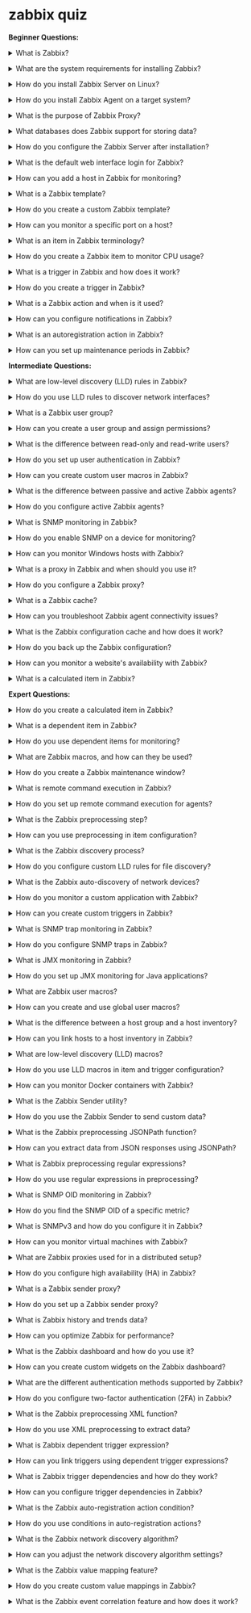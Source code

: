 # zabbix quiz

**Beginner Questions:**

<details>
<summary>What is Zabbix?</summary><br><b>

Zabbix is a mature and effortless enterprise-class open source monitoring solution for network monitoring and application monitoring of millions of metrics.

</b></details>

<details>
<summary>What are the system requirements for installing Zabbix?</summary><br><b>

The system requirements for installing Zabbix may vary depending on the scale of monitoring, but in general, you need a Linux-based server with sufficient CPU, RAM, and disk space.

</b></details>

<details>
<summary>How do you install Zabbix Server on Linux?</summary><br><b>

To install Zabbix Server on Linux, you can follow the official documentation for your specific distribution, but it typically involves adding Zabbix repositories and using package managers like `apt` or `yum` to install the server software.

</b></details>

<details>
<summary>How do you install Zabbix Agent on a target system?</summary><br><b>

You can install the Zabbix Agent on a target system by downloading and installing the appropriate package for your OS, and then configuring the agent to connect to your Zabbix Server.

</b></details>

<details>
<summary>What is the purpose of Zabbix Proxy?</summary><br><b>

Zabbix Proxy is used to reduce the load on the Zabbix Server by collecting and preprocessing monitoring data on behalf of the server. It's especially useful in distributed monitoring setups.

</b></details>

<details>
<summary>What databases does Zabbix support for storing data?</summary><br><b>

Zabbix supports various databases, including MySQL, PostgreSQL, SQLite, and Oracle, for storing monitoring data.

</b></details>

<details>
<summary>How do you configure the Zabbix Server after installation?</summary><br><b>

After installation, you configure the Zabbix Server by editing its configuration file (usually `zabbix_server.conf`) to set database connection details, start the server, and access the web interface for further setup.

</b></details>

<details>
<summary>What is the default web interface login for Zabbix?</summary><br><b>

The default login for the Zabbix web interface is usually "Admin" with the password "zabbix." It's advisable to change this password immediately for security reasons.

</b></details>

<details>
<summary>How can you add a host in Zabbix for monitoring?</summary><br><b>

You can add a host in Zabbix by specifying its IP address or DNS name, defining the monitoring items you want to collect, and assigning templates that provide preconfigured monitoring settings.

</b></details>

<details>
<summary>What is a Zabbix template?</summary><br><b>

A Zabbix template is a collection of predefined monitoring items, triggers, and graphs that can be applied to one or more hosts for consistent monitoring configuration.

</b></details>

<details>
<summary>How do you create a custom Zabbix template?</summary><br><b>

You can create a custom Zabbix template by defining new monitoring items, triggers, and graphs in the Zabbix web interface and then exporting them as a template for reuse.

</b></details>

<details>
<summary>How can you monitor a specific port on a host?</summary><br><b>

You can monitor a specific port on a host by creating a Zabbix item with the appropriate key (e.g., `net.tcp.service[<port>]`) to check the status of that port.

</b></details>

<details>
<summary>What is an item in Zabbix terminology?</summary><br><b>

In Zabbix, an item represents a single data point to be collected, such as CPU usage, memory usage, or the status of a service, and it defines how to gather and store that data.

</b></details>

<details>
<summary>How do you create a Zabbix item to monitor CPU usage?</summary><br><b>

To monitor CPU usage, you can create a Zabbix item with the key `system.cpu.util[,user]` and specify the host to monitor.

</b></details>

<details>
<summary>What is a trigger in Zabbix and how does it work?</summary><br><b>

A trigger in Zabbix is a condition that defines when an event should be generated based on the values of one or more items. It works by comparing item values to trigger expressions.

</b></details>

<details>
<summary>How do you create a trigger in Zabbix?</summary><br><b>

You can create a trigger in Zabbix by defining a trigger expression, which typically involves specifying an item, an operator, and a threshold value. When the expression is true, the trigger fires.

</b></details>

<details>
<summary>What is a Zabbix action and when is it used?</summary><br><b>

A Zabbix action is used to define what happens when a trigger fires, such as sending notifications or executing remote commands. It allows you to automate responses to monitoring events.

</b></details>

<details>
<summary>How can you configure notifications in Zabbix?</summary><br><b>

Notifications in Zabbix can be configured by defining media types (e.g., email, SMS) and linking them to users. Actions are then used to trigger notifications based on predefined conditions.

</b></details>

<details>
<summary>What is an autoregistration action in Zabbix?</summary><br><b>

An autoregistration action in Zabbix allows new hosts to register themselves automatically with the Zabbix Server based on predefined criteria, simplifying host management.

</b></details>

<details>
<summary>How can you set up maintenance periods in Zabbix?</summary><br><b>

Maintenance periods in Zabbix can be configured to suppress notifications and data collection during scheduled maintenance activities. They ensure monitoring is not disrupted during maintenance.

</b></details>

**Intermediate Questions:**

<details>
<summary>What are low-level discovery (LLD) rules in Zabbix?</summary><br><b>

Low-level discovery (LLD) rules in Zabbix are used to automatically discover and monitor network resources, such as network interfaces, disks, or services, without manual configuration.

</b></details>

<details>
<summary>How do you use LLD rules to discover network interfaces?</summary><br><b>

You can use LLD rules in Zabbix to discover network interfaces on a host by defining a rule that matches specific criteria (e.g., network interface names) and then applying it to the host.

</b></details>

<details>
<summary>What is a Zabbix user group?</summary><br><b>

A Zabbix user group is a collection of users with similar permissions and access rights. It simplifies user management by allowing you to assign permissions to groups rather than individual users.

</b></details>

<details>
<summary>How can you create a user group and assign permissions?</summary><br><b>

You can create a user group in Zabbix by defining a group name and then assigning permissions to it, specifying what hosts and actions group members can access.

</b></details>

<details>
<summary>What is the difference between read-only and read-write users?</summary><br><b>

Read

-only users in Zabbix can view monitoring data but cannot modify configuration settings, while read-write users can both view data and make configuration changes.

</b></details>

<details>
<summary>How do you set up user authentication in Zabbix?</summary><br><b>

User authentication in Zabbix can be configured by integrating it with external authentication systems like LDAP, Active Directory, or using Zabbix's internal user database.

</b></details>

<details>
<summary>How can you create custom user macros in Zabbix?</summary><br><b>

You can create custom user macros in Zabbix by defining them in the host or template configuration. These macros can be used in item keys, trigger expressions, and other places.

</b></details>

<details>
<summary>What is the difference between passive and active Zabbix agents?</summary><br><b>

Passive Zabbix agents wait for the server to request data, while active agents actively send data to the server at predefined intervals. Passive agents are suitable for most scenarios, while active agents are used for high-frequency data collection.

</b></details>

<details>
<summary>How do you configure active Zabbix agents?</summary><br><b>

You configure active Zabbix agents by specifying the Zabbix Server's IP address or hostname in the agent configuration file (`zabbix_agentd.conf`) and setting the monitoring interval.

</b></details>

<details>
<summary>What is SNMP monitoring in Zabbix?</summary><br><b>

SNMP monitoring in Zabbix involves using the Simple Network Management Protocol to gather data from network devices, such as routers, switches, and printers, for monitoring and analysis.

</b></details>

<details>
<summary>How do you enable SNMP on a device for monitoring?</summary><br><b>

To enable SNMP on a device for monitoring, you need to configure SNMP settings on the device, set up SNMP community strings, and ensure that the device allows SNMP requests from the Zabbix server.

</b></details>

<details>
<summary>How can you monitor Windows hosts with Zabbix?</summary><br><b>

You can monitor Windows hosts with Zabbix by installing the Zabbix Agent on the Windows machine and configuring it to communicate with the Zabbix Server. This allows you to collect Windows-specific data.

</b></details>

<details>
<summary>What is a proxy in Zabbix and when should you use it?</summary><br><b>

A proxy in Zabbix is an intermediary server that collects monitoring data on behalf of the Zabbix Server. Proxies are useful in distributed monitoring environments to reduce server load and improve performance.

</b></details>

<details>
<summary>How do you configure a Zabbix proxy?</summary><br><b>

You can configure a Zabbix proxy by installing the proxy software, editing the proxy configuration file, specifying the Zabbix Server to connect to, and setting up the proxy in the Zabbix Server configuration.

</b></details>

<details>
<summary>What is a Zabbix cache?</summary><br><b>

A Zabbix cache is a storage area that temporarily holds frequently accessed data, reducing the need to fetch data from the database on every request. It helps improve the overall performance of the Zabbix system.

</b></details>

<details>
<summary>How can you troubleshoot Zabbix agent connectivity issues?</summary><br><b>

Troubleshooting Zabbix agent connectivity issues involves checking the agent configuration, firewall settings, network connectivity, and Zabbix Server configuration to ensure proper communication.

</b></details>

<details>
<summary>What is the Zabbix configuration cache and how does it work?</summary><br><b>

The Zabbix configuration cache stores configuration data, such as hosts, items, and triggers, in memory to speed up the web interface. It automatically updates when configurations change.

</b></details>

<details>
<summary>How do you back up the Zabbix configuration?</summary><br><b>

You can back up the Zabbix configuration by exporting the configuration from the web interface or by using command-line tools like `zabbix_export` or by manually backing up the database.

</b></details>

<details>
<summary>How can you monitor a website's availability with Zabbix?</summary><br><b>

You can monitor a website's availability with Zabbix by creating a web scenario that simulates user interactions with the website and sets up triggers to detect downtime or issues.

</b></details>

<details>
<summary>What is a calculated item in Zabbix?</summary><br><b>

A calculated item in Zabbix is an item that computes its value based on the values of other items. It allows you to perform calculations and aggregations on monitored data.

</b></details>

**Expert Questions:**

<details>
<summary>How do you create a calculated item in Zabbix?</summary><br><b>

To create a calculated item in Zabbix, you define an item key, use a formula to calculate the value from other items, and specify which items to use as operands in the formula.

</b></details>

<details>
<summary>What is a dependent item in Zabbix?</summary><br><b>

A dependent item in Zabbix is an item that relies on the values of other items to calculate its own value. It's used for complex monitoring scenarios where data from multiple sources is combined.

</b></details>

<details>
<summary>How do you use dependent items for monitoring?</summary><br><b>

You use dependent items in Zabbix by creating a dependent item, defining the parent items it depends on, and specifying a formula or expression to calculate its value based on the parent items' values.

</b></details>

<details>
<summary>What are Zabbix macros, and how can they be used?</summary><br><b>

Zabbix macros are placeholders that dynamically insert values into item keys, trigger expressions, and other configurations. They are used to make configurations more flexible and reusable.

</b></details>

<details>
<summary>How do you create a Zabbix maintenance window?</summary><br><b>

You can create a Zabbix maintenance window by specifying a time period during which monitoring actions like data collection and trigger evaluation are suspended. It's used for planned maintenance.

</b></details>

<details>
<summary>What is remote command execution in Zabbix?</summary><br><b>

Remote command execution in Zabbix allows you to execute custom scripts or commands on monitored hosts directly from the Zabbix Server or Zabbix Proxy. It's used for automation and troubleshooting.

</b></details>

<details>
<summary>How do you set up remote command execution for agents?</summary><br><b>

To set up remote command execution for agents, you configure the Zabbix Server or Proxy to allow specific commands, create user macros for the commands, and then use actions to execute the commands on target hosts.

</b></details>

<details>
<summary>What is the Zabbix preprocessing step?</summary><br><b>

The Zabbix preprocessing step is used to manipulate and transform raw data collected by items before storing it in the database. It involves operations like data cleaning, extraction, and formatting.

</b></details>

<details>
<summary>How can you use preprocessing in item configuration?</summary><br><b>

You can use preprocessing in item configuration by defining preprocessing steps in the item settings. These steps

 include specifying regular expressions, custom scripts, or other operations to modify incoming data.

</b></details>

<details>
<summary>What is the Zabbix discovery process?</summary><br><b>

The Zabbix discovery process automatically identifies and monitors new network resources or services, such as network interfaces, file systems, or processes, without manual intervention.

</b></details>

<details>
<summary>How do you configure custom LLD rules for file discovery?</summary><br><b>

To configure custom LLD rules for file discovery in Zabbix, you define discovery rules that specify criteria for identifying files and directories to monitor, including the use of regular expressions.

</b></details>

<details>
<summary>What is the Zabbix auto-discovery of network devices?</summary><br><b>

The Zabbix auto-discovery of network devices is a feature that automatically identifies and monitors network devices like switches, routers, and printers based on SNMP and other protocols.

</b></details>

<details>
<summary>How do you monitor a custom application with Zabbix?</summary><br><b>

You can monitor a custom application with Zabbix by creating custom items, triggers, and templates tailored to the application's specific metrics and behaviors.

</b></details>

<details>
<summary>How can you create custom triggers in Zabbix?</summary><br><b>

You can create custom triggers in Zabbix by defining trigger expressions that match specific conditions or combinations of item values, allowing you to detect complex issues and anomalies.

</b></details>

<details>
<summary>What is SNMP trap monitoring in Zabbix?</summary><br><b>

SNMP trap monitoring in Zabbix involves capturing and processing SNMP traps sent by network devices, allowing you to respond to network events and issues.

</b></details>

<details>
<summary>How do you configure SNMP traps in Zabbix?</summary><br><b>

To configure SNMP traps in Zabbix, you set up a trap item, define the SNMP OID to match, and specify trigger conditions based on trap data to generate events and alerts.

</b></details>

<details>
<summary>What is JMX monitoring in Zabbix?</summary><br><b>

JMX monitoring in Zabbix is used to collect data from Java applications using the Java Management Extensions (JMX) protocol. It allows you to monitor Java application performance and behavior.

</b></details>

<details>
<summary>How do you set up JMX monitoring for Java applications?</summary><br><b>

To set up JMX monitoring for Java applications, you configure the Zabbix Java Gateway, create a JMX item, specify the JMX parameters and attributes to monitor, and link the item to a host or template.

</b></details>

<details>
<summary>What are Zabbix user macros?</summary><br><b>

Zabbix user macros are custom variables that you can define and use in various Zabbix configurations, such as item keys, trigger expressions, and notifications. They enhance flexibility and manageability.

</b></details>

<details>
<summary>How can you create and use global user macros?</summary><br><b>

You can create and use global user macros in Zabbix by defining them in the global macro context, making them accessible across all hosts, templates, and actions in your Zabbix environment.

</b></details>

<details>
<summary>What is the difference between a host group and a host inventory?</summary><br><b>

Host groups in Zabbix are used for organizing and grouping hosts, while the host inventory is used to store additional information about hosts, such as hardware details, location, and contact information.

</b></details>

<details>
<summary>How can you link hosts to a host inventory in Zabbix?</summary><br><b>

You can link hosts to a host inventory in Zabbix by configuring the host inventory fields in the host's settings, allowing you to associate hosts with inventory data.

</b></details>

<details>
<summary>What are low-level discovery (LLD) macros?</summary><br><b>

LLD macros in Zabbix are used in low-level discovery rules to dynamically generate item keys, trigger expressions, and other configurations based on discovered data, making LLD highly flexible and scalable.

</b></details>

<details>
<summary>How do you use LLD macros in item and trigger configuration?</summary><br><b>

You use LLD macros in item and trigger configuration by referencing them in item keys, trigger expressions, and other places where dynamically generated data is needed based on discovered items.

</b></details>

<details>
<summary>How can you monitor Docker containers with Zabbix?</summary><br><b>

You can monitor Docker containers with Zabbix by configuring the Zabbix Agent to collect container-related metrics, such as CPU usage, memory usage, and network statistics, from the Docker API.

</b></details>

<details>
<summary>What is the Zabbix Sender utility?</summary><br><b>

The Zabbix Sender utility is a command-line tool used to send custom data to the Zabbix Server or Proxy, allowing you to create custom monitoring scripts and integrate external data sources.

</b></details>

<details>
<summary>How do you use the Zabbix Sender to send custom data?</summary><br><b>

You can use the Zabbix Sender to send custom data by creating JSON or XML payloads that include item keys and values, and then using the utility to send this data to the Zabbix Server or Proxy.

</b></details>

<details>
<summary>What is the Zabbix preprocessing JSONPath function?</summary><br><b>

The Zabbix preprocessing JSONPath function is used to extract data from JSON-formatted text using JSONPath expressions, allowing you to retrieve specific values from JSON responses.

</b></details>

<details>
<summary>How can you extract data from JSON responses using JSONPath?</summary><br><b>

You can extract data from JSON responses using JSONPath by defining a preprocessing step in a Zabbix item and specifying the JSONPath expression to select the desired data.

</b></details>

<details>
<summary>What is Zabbix preprocessing regular expressions?</summary><br><b>

Zabbix preprocessing regular expressions are used to extract and transform data from raw text using regular expressions, enabling you to manipulate and clean up incoming data.

</b></details>

<details>
<summary>How do you use regular expressions in preprocessing?</summary><br><b>

You use regular expressions in preprocessing by defining preprocessing steps in Zabbix item configurations, where you specify regular expressions to match and transform the data.

</b></details>

<details>
<summary>What is SNMP OID monitoring in Zabbix?</summary><br><b>

SNMP OID monitoring in Zabbix involves monitoring network devices by querying specific SNMP Object Identifiers (OIDs) to retrieve data about various aspects of the device's performance and status.

</b></details>

<details>
<summary>How do you find the SNMP OID of a specific metric?</summary><br><b>

You can find the SNMP OID of a specific metric by referring to the device's SNMP MIB (Management Information Base) documentation or by using SNMP tools to query the device for available OIDs.

</b></details>

<details>
<summary>What is SNMPv3 and how do you configure it in Zabbix?</summary><br><b>

SNMPv

3 is a secure version of the SNMP protocol. To configure SNMPv3 in Zabbix, you define SNMPv3 credentials (username, authentication, and encryption settings) in the host's SNMP interfaces.

</b></details>

<details>
<summary>How can you monitor virtual machines with Zabbix?</summary><br><b>

You can monitor virtual machines with Zabbix by installing the Zabbix Agent on the virtual machine and configuring it to communicate with the Zabbix Server or Proxy. This allows you to collect VM-specific data.

</b></details>

<details>
<summary>What are Zabbix proxies used for in a distributed setup?</summary><br><b>

Zabbix proxies in a distributed setup are used to offload data collection and preprocessing tasks from the Zabbix Server, reducing its load and improving scalability and performance.

</b></details>

<details>
<summary>How do you configure high availability (HA) in Zabbix?</summary><br><b>

To configure high availability (HA) in Zabbix, you set up multiple Zabbix Servers or Proxies in an active-passive or active-active configuration, often using load balancers and database replication.

</b></details>

<details>
<summary>What is a Zabbix sender proxy?</summary><br><b>

A Zabbix sender proxy is a Zabbix Proxy specifically designated to handle data sent by the Zabbix Sender utility. This allows you to distribute data collection tasks across multiple proxies.

</b></details>

<details>
<summary>How do you set up a Zabbix sender proxy?</summary><br><b>

You can set up a Zabbix sender proxy by configuring a Zabbix Proxy to listen for data sent by the Zabbix Sender utility and ensuring that the sender utility sends data to the proxy's IP address and port.

</b></details>

<details>
<summary>What is Zabbix history and trends data?</summary><br><b>

Zabbix history data stores historical item values, while trends data stores aggregated historical values. They are used for generating graphs and calculating trigger expressions over different time periods.

</b></details>

<details>
<summary>How can you optimize Zabbix for performance?</summary><br><b>

You can optimize Zabbix for performance by tuning database settings, adjusting housekeeping tasks, configuring efficient monitoring items, and scaling your Zabbix infrastructure as needed.

</b></details>

<details>
<summary>What is the Zabbix dashboard and how do you use it?</summary><br><b>

The Zabbix dashboard is a customizable web interface that provides an overview of monitored data and allows you to create and arrange widgets to display key metrics and information.

</b></details>

<details>
<summary>How can you create custom widgets on the Zabbix dashboard?</summary><br><b>

You can create custom widgets on the Zabbix dashboard by configuring dashboard screens and adding widgets that display specific data, graphs, or information relevant to your monitoring needs.

</b></details>

<details>
<summary>What are the different authentication methods supported by Zabbix?</summary><br><b>

Zabbix supports various authentication methods, including internal authentication, LDAP, Active Directory, and external authentication with OAuth, allowing you to integrate Zabbix with existing authentication systems.

</b></details>

<details>
<summary>How do you configure two-factor authentication (2FA) in Zabbix?</summary><br><b>

You can configure two-factor authentication (2FA) in Zabbix by enabling it in the user's settings and selecting a 2FA method, such as Google Authenticator or email-based verification.

</b></details>

<details>
<summary>What is the Zabbix preprocessing XML function?</summary><br><b>

The Zabbix preprocessing XML function is used to extract and manipulate data from XML-formatted text, allowing you to parse and retrieve specific values from XML responses.

</b></details>

<details>
<summary>How do you use XML preprocessing to extract data?</summary><br><b>

You use XML preprocessing to extract data by defining a preprocessing step in a Zabbix item and specifying the XML path or XPath expression to select the desired data from XML responses.

</b></details>

<details>
<summary>What is Zabbix dependent trigger expression?</summary><br><b>

A Zabbix dependent trigger expression is a condition that triggers an action when a specific combination of triggers, often involving multiple hosts or items, is met. It allows you to create complex trigger dependencies.

</b></details>

<details>
<summary>How can you link triggers using dependent trigger expressions?</summary><br><b>

You can link triggers using dependent trigger expressions by specifying trigger dependencies in the Zabbix trigger configuration, defining conditions that trigger actions based on other triggers' states.

</b></details>

<details>
<summary>What is Zabbix trigger dependencies and how do they work?</summary><br><b>

Zabbix trigger dependencies are used to establish relationships between triggers, allowing one trigger to depend on the status of another. When the master trigger changes state, dependent triggers are affected.

</b></details>

<details>
<summary>How can you configure trigger dependencies in Zabbix?</summary><br><b>

You can configure trigger dependencies in Zabbix by defining them in the trigger configuration. Specify the master trigger, dependent triggers, and the conditions for dependency.

</b></details>

<details>
<summary>What is the Zabbix auto-registration action condition?</summary><br><b>

The Zabbix auto-registration action condition is a set of rules that define under what conditions newly discovered hosts should be automatically registered in the Zabbix system.

</b></details>

<details>
<summary>How do you use conditions in auto-registration actions?</summary><br><b>

You use conditions in auto-registration actions by specifying criteria that newly discovered hosts must meet to trigger the auto-registration process, such as matching hostnames or IP addresses.

</b></details>

<details>
<summary>What is the Zabbix network discovery algorithm?</summary><br><b>

The Zabbix network discovery algorithm is a set of rules and procedures that determine how network resources are discovered and added to the Zabbix monitoring system, including the use of discovery rules.

</b></details>

<details>
<summary>How can you adjust the network discovery algorithm settings?</summary><br><b>

You can adjust the network discovery algorithm settings in Zabbix by configuring global discovery settings, specifying discovery intervals, and defining custom LLD rules to match specific criteria.

</b></details>

<details>
<summary>What is the Zabbix value mapping feature?</summary><br><b>

The Zabbix value mapping feature allows you to translate raw item values into more meaningful, user-friendly representations, making it easier to understand and work with monitoring data.

</b></details>

<details>
<summary>How do you create custom value mappings in Zabbix?</summary><br><b>

You can create custom value mappings in Zabbix by defining a mapping table that associates specific item values with user-defined labels, descriptions, or actions. These mappings can be applied to items.

</b></details>

<details>
<summary>What is the Zabbix event correlation feature and how does it work?</summary><br><b>

The Zabbix event correlation feature is used to detect patterns or sequences of events and generate new events or actions based on predefined correlation rules, helping to automate problem resolution.

</b></details>

